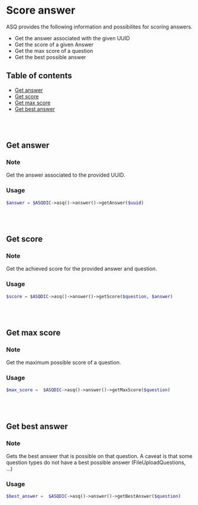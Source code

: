 # Score answer

ASQ provides the following information and possibilites for scoring answers.
* Get the answer associated with the given UUID
* Get the score of a given Answer
* Get the max score of a question
* Get the best possible answer

## Table of contents

- [Get answer](#get-answer)
- [Get score](#get-score)
- [Get max score](#get-max-score)  
- [Get best answer](#get-best-answer)  
    
<br>
<br>

## Get answer

### Note
Get the answer associated to the provided UUID.

### Usage

```php
$answer = $ASQDIC->asq()->answer()->getAnswer($uuid)
```
    
<br>
<br>


## Get score

### Note

Get the achieved score for the provided answer and question.

### Usage

```php
$score = $ASQDIC->asq()->answer()->getScore($question, $answer)
```
    
<br>
<br>


## Get max score

### Note

Get the maximum possible score of a question.

### Usage

```php
$max_score =  $ASQDIC->asq()->answer()->getMaxScore($question)
```
    
<br>
<br>


## Get best answer

### Note

Gets the best answer that is possible on that question.
A caveat is that some question types do not have a best possible answer (FileUploadQuestions, ...)

### Usage

```php
$best_answer =  $ASQDIC->asq()->answer()->getBestAnswer($question)
```
<br>
<br>